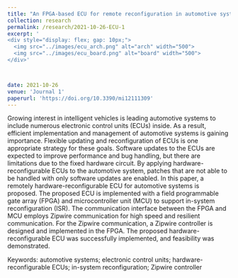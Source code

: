```yaml
---
title: "An FPGA-based ECU for remote reconfiguration in automotive systems"
collection: research 
permalink: /research/2021-10-26-ECU-1
excerpt: '
<div style="display: flex; gap: 10px;">
  <img src="../images/ecu_arch.png" alt="arch" width="500">
  <img src="../images/ecu_board.png" alt="board" width="500">
</div>'



date: 2021-10-26
venue: 'Journal 1'
paperurl: 'https://doi.org/10.3390/mi12111309'
---
```

Growing interest in intelligent vehicles is leading automotive systems to include numerous electronic control units (ECUs) inside. As a result, efficient implementation and management of automotive systems is gaining importance. Flexible updating and reconfiguration of ECUs is one appropriate strategy for these goals. Software updates to the ECUs are expected to improve performance and bug handling, but there are limitations due to the fixed hardware circuit. By applying hardware-reconfigurable ECUs to the automotive system, patches that are not able to be handled with only software updates are enabled. In this paper, a remotely hardware-reconfigurable ECU for automotive systems is proposed. The proposed ECU is implemented with a field programmable gate array (FPGA) and microcontroller unit (MCU) to support in-system reconfiguration (ISR). The communication interface between the FPGA and MCU employs Zipwire communication for high speed and resilient communication. For the Zipwire communication, a Zipwire controller is designed and implemented in the FPGA. The proposed hardware-reconfigurable ECU was successfully implemented, and feasibility was demonstrated.

Keywords: automotive systems; electronic control units; hardware-reconfigurable ECUs; in-system reconfiguration; Zipwire controller
